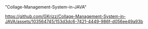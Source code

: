 "Collage-Management-System-in-JAVA" 


https://github.com/GKrizz/Collage-Management-System-in-JAVA/assets/103564745/153d3dc6-7421-4449-986f-d056ee49a93b


